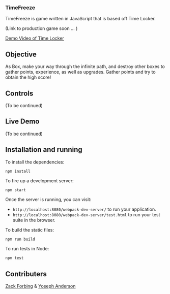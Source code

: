 ### TimeFreeze

TimeFreeze is game written in JavaScript that is based off Time Locker.

(Link to production game soon ... )

[Demo Video of Time Locker](https://www.youtube.com/watch?v=gKHNcYV1FNU)

## Objective

As Box, make your way through the infinite path, and destroy other boxes to gather points, experience, as well as upgrades. Gather points and try to obtain the high score!

## Controls

(To be continued)

## Live Demo

(To be continued)

## Installation and running

To install the dependencies:

```
npm install
```

To fire up a development server:

```
npm start
```

Once the server is running, you can visit:

* `http://localhost:8080/webpack-dev-server/` to run your application.
* `http://localhost:8080/webpack-dev-server/test.html` to run your test suite in the browser.

To build the static files:

```js
npm run build
```


To run tests in Node:

```js
npm test
```

## Contributers

[Zack Forbing](https://github.com/zackforbing) & [Yoseph Anderson](https://github.com/YoYo2Code)
